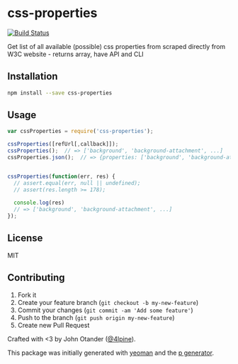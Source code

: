 # css-properties

[![Build Status](https://secure.travis-ci.org/johnotander/css-properties.png?branch=master)](https://travis-ci.org/johnotander/css-properties)

Get list of all available (possible) css properties from scraped directly from W3C website - returns array, have API and CLI

## Installation

```bash
npm install --save css-properties
```

## Usage

```js
var cssProperties = require('css-properties');

cssProperties([refUrl[,callback]]);
cssProperties();  // => ['background', 'background-attachment', ...]
cssProperties.json();  // => {properties: ['background', 'background-attachment', ...]}


cssProperties(function(err, res) {
  // assert.equal(err, null || undefined);
  // assert(res.length >= 178);
  
  console.log(res)
  // => ['background', 'background-attachment', ...]
});
```

## License

MIT

## Contributing

1. Fork it
2. Create your feature branch (`git checkout -b my-new-feature`)
3. Commit your changes (`git commit -am 'Add some feature'`)
4. Push to the branch (`git push origin my-new-feature`)
5. Create new Pull Request

Crafted with <3 by John Otander ([@4lpine](https://twitter.com/4lpine)).

This package was initially generated with [yeoman](http://yeoman.io) and the [p generator](https://github.com/johnotander/generator-p.git).
